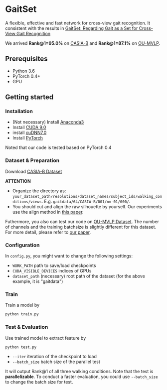 # GaitSet

A flexible, effective and fast network for cross-view gait recognition.
It consistent with the results in [GaitSet: Regarding Gait as a Set for Cross-View Gait Recognition](https://arxiv.org/abs/1811.06186)

We arrived **Rank@1=95.0%** on [CASIA-B](http://www.cbsr.ia.ac.cn/english/Gait%20Databases.asp) 
and  **Rank@1=87.1%** on [OU-MVLP](http://www.am.sanken.osaka-u.ac.jp/BiometricDB/GaitMVLP.html).

## Prerequisites

- Python 3.6
- PyTorch 0.4+
- GPU

## Getting started
### Installation

- (Not necessary) Install [Anaconda3](https://www.anaconda.com/download/)
- Install [CUDA 9.0](https://developer.nvidia.com/cuda-90-download-archive)
- install [cuDNN7.0](https://developer.nvidia.com/cudnn)
- Install [PyTorch](http://pytorch.org/)

Noted that our code is tested based on PyTorch 0.4

### Dataset & Preparation
Download [CASIA-B Dataset](http://www.cbsr.ia.ac.cn/english/Gait%20Databases.asp)

**ATTENTION**
- Organize the directory as: 
`your_dataset_path/resolutions/dataset_names/subject_ids/walking_conditions/views`.
E.g. `gaitdata/64/CASIA-B/001/nm-01/000/`.
- You should cut and align the raw silhouette by yourself. Our experiments use the align method in 
[this paper](https://ipsjcva.springeropen.com/articles/10.1186/s41074-018-0039-6).

Futhermore, you also can test our code on [OU-MVLP Dataset](http://www.am.sanken.osaka-u.ac.jp/BiometricDB/GaitMVLP.html).
The number of channels and the training batchsize is slightly different for this dataset.
For more detail, please refer to [our paper](https://arxiv.org/abs/1811.06186).

### Configuration 

In `config.py`, you might want to change the following settings:
- `WORK_PATH` path to save/load checkpoints
- `CUDA_VISIBLE_DEVICES` indices of GPUs
- `dataset_path` (necessary) root path of the dataset 
(for the above example, it is "gaitdata")

### Train
Train a model by
```bash
python train.py
```

### Test & Evaluation
Use trained model to extract feature by
```bash
python test.py
```
- `--iter` iteration of the checkpoint to load
- `--batch_size` batch size of the parallel test

It will output Rank@1 of all three walking conditions. 
Note that the test is **parallelizable**. 
To conduct a faster evaluation, you could use `--batch_size` to change the batch size for test.